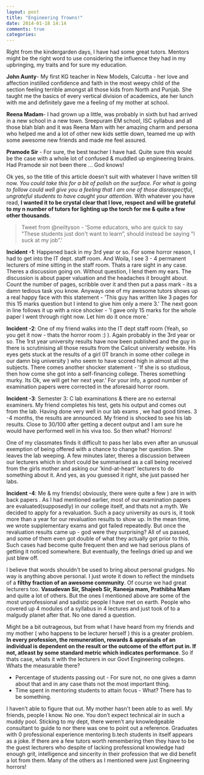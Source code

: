 ```yaml
---
layout: post
title: "Engineering frowns!"
date: 2014-01-18 14:14
comments: true
categories: 
---
```


Right from the kindergarden days, I have had some great tutors. Mentors might be the right word to use considering the influence they had in my upbringing, my traits and for sure my education.

<strong>John Aunty</strong>- My first KG teacher in New Models, Calcutta - her love and affection instilled confidence and faith in the most weepy child of the section feeling terrible amongst all those kids from North and Punjab. She taught me the basics of every vertical division of academics, ate her lunch with me and definitely gave me a feeling of my mother at school.

<strong>Reena Madam</strong>- I had grown up a little, was probably in sixth but had arrived in a new school in a new town. Sreepuram EM school, ISC syllabus and all those blah blah and it was Reena Mam with her amazing charm and persona who helped me and a lot of other new kids settle down, teamed me up with some awesome new friends and made me feel assured.

<strong>Pramode Sir</strong> - For sure, the best teacher I have had. Quite sure this would be the case with a whole lot of confused & muddled up engineering brains. Had Pramode sir not been there ... God knows!

Ok yes, so the title of this article doesn't suit with whatever I have written till now. <i>You could take this for a bit of polish on the surface. For what is going to follow could well give you a feeling that I am one of those disrespectful, ungrateful students to have caught your attention</i>. With whatever you have read, <strong>I wanted it to be crystal clear that I love, respect and will be grateful to my n number of tutors for lighting up the torch for me & quite a few other thousands</strong>.

> Tweet from @neiltyson - 'Some educators, who are quick to say "These students just don't want to learn”, should instead be saying "I suck at my job”.'

<strong>Incident -1</strong>: Happened back in my 3rd year or so. For some horror reason, I had to get into the IT dept. staff room. And Woila, I see 3 - 4 permanent lecturers of mine sitting in the staff room. Thats a rare sight in any case. Theres a discussion going on. Without question, I lend them my ears. The discussion is about paper valuation and the headaches it brought about. Count the number of pages, scribble over it and then put a pass mark - its a damn tedious task you know. Anyways one of my awesome tutors shows up a real happy face with this statement - 'This guy has written like 3 pages for this 15 marks question but I intend to give him only a mere 3.' The next goon in line follows it up with a nice shocker - 'I gave only 15 marks for the whole paper I went through right now. Let him do it once more.'

<strong>Incident -2</strong>: One of my friend walks into the IT dept staff room (Yeah, so you get it now - thats the horror room :) ). Again probably in the 3rd year or so. The 1rst year university results have now been published and the guy in there is scrutinising all those results from the Calicut university website. His eyes gets stuck at the results of a girl (IT branch in some other college in our damn big university ) who seem to have scored high in almost all the subjects. There comes another shocker statement - 'If she is so studious, then how come she got into a self-financing college. Theres something murky. Its Ok, we will get her next year.' For your info, a good number of examination papers were corrected in the aforesaid horror room.

<strong>Incident -3</strong>: Semester 3: C lab examinations & there are no external examiners. My friend completes his test, gets his output and comes out from the lab. Having done very well in our lab exams , we had good times.
3 -4 months, the results are announced. My friend is shocked to see his lab results. Close to 30/100 after getting a decent output and I am sure he would have performed well in his viva too. So then what? Horrors!

One of my classmates finds it difficult to pass her labs even after an unusual exemption of being offered with a chance to change her question. She leaves the lab weeping. A few minutes later, theres a discussion between our lecturers which in short could be summarised as a call being received from the girls mother and asking our 'kind-at-heart' lecturers to do something about it. And yes, as you guessed it right, she just passed her labs.

<strong>Incident -4</strong>: Me & my friends( obviously, there were quite a few ) are in with back papers . As I had mentioned earlier, most of our examination papers are evaluated(supposedly) in our college itself, and thats not a myth. We decided to apply for a revaluation. Such a pacy university as ours is, it took more than a year for our revaluation results to show up. In the mean time, we wrote supplementary exams and got failed repeatedly. But once the revaluation results came up - god were they surprising? All of us passed, and some of them even got double of what they actually got prior to this. Such cases had become quite frequent then and we had serious plans of getting it noticed somewhere. But eventually, the feelings dried up and we just blew off.


I believe that words shouldn't be used to bring about personal grudges. No way is anything above personal. I just wrote it down to reflect the mindsets of a <strong>filthy fraction of an awesome community</strong>. Of course we had great lecturers too. <strong>Vasudevan Sir, Shajeeb Sir, Raneeja mam, Prathibha Mam</strong> and quite a lot of others. But the ones I mentioned above are some of the most unprofessional and sadistic people I have met on earth. People who covered up 4 modules of a syllabus in 4 lectures and just took of to a malgudy planet after that. No one dared a question.

Might be a bit outrageous, but from what I have heard from my friends and my mother ( who happens to be lecturer herself ) this is a greater problem. <strong>In every profession, the remuneration, rewards & appraisals of an individual is dependent on the result or the outcome of the effort put in. If not, atleast by some standard metric which indicates performance</strong>. So if thats case, whats it with the lecturers in our Govt Engineering colleges. Whats the measurable there?
* Percentage of students passing out - For sure not, no one gives a damn about that and in any case thats not the most important thing.
* Time spent in mentoring students to attain focus - What? There has to be something.

I haven’t able to figure that out. My mother hasn't been able to as well. My friends, people I know. No one. You don’t expect technical air in such a muddy pool. Sticking to my dept, there weren’t any knowledgeable consultant to guide to nor there was one to point out a reference. Graduates with 0 professional experience mentoring b.tech students in itself appears as a joke. If there are a few tutors worth remembering then they have to be the guest lecturers who despite of lacking professional knowledge had enough grit, intelligence and sincerity in their profession that we did benefit a lot from them. Many of the others as I mentioned were just Engineering horrors!

